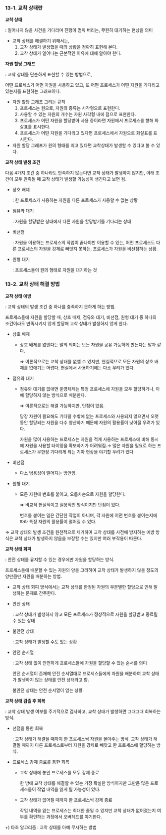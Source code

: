 ### 13-1. 교착 상태란

**교착 상태**

: 일어나지 않을 사건을 기다리며 진행이 멈춰 버리는, 무한히 대기하는 현상을 의미

- 교착 상태를 해결하기 위해서는,
    1. 교착 상태가 발생했을 때의 상황을 정확히 표현해 본다.
    2. 교착 상태가 일어나는 근본적인 이유에 대해 알아야 한다.

**자원 할당 그래프**

: 교착 상태를 단순하게 표현할 수 있는 방법으로,

어떤 프로세스가 어떤 자원을 사용하고 있고, 또 어떤 프로세스가 어떤 자원을 기다리고 있는지를 표현하는 그래프이다.

- 자원 할당 그래프 그리는 규칙
    1. 프로세스는 원으로, 자원의 종류는 사각형으로 표현한다.
    2. 사용할 수 있는 자원의 개수는 자원 사각형 내에 점으로 표현한다.
    3. 프로세스가 어떤 자원을 할당받아 사용 중이라면 자원에서 프로세스를 향해 화살표를 표시한다.
    4. 프로세스가 어떤 자원을 기다리고 있다면 프로세스에서 자원으로 화살표를 표시한다.
- 자원 할당 그래프가 원의 형태를 띄고 있다면 교착상태가 발생할 수 있다고 볼 수 있다.

**교착 상태 발생 조건**

다음 4가지 조건 중 하나라도 만족하지 않는다면 교착 상태가 발생하지 않지만, 아래 조건이 모두 만족될 때 교착 상태가 발생할 가능성이 생긴다고 보면 됨.

- 상호 배제
    
    : 한 프로세스가 사용하는 자원을 다른 프로세스가 사용할 수 없는 상황
    
- 점유와 대기
    
    : 자원을 할당받은 상태에서 다른 자원을 할당받기를 기다리는 상태
    
- 비선점
    
    : 자원을 이용하는 프로세스의 작업이 끝나야만 이용할 수 있는, 어떤 프로세스도 다른 프로세스의 자원을 강제로 빼앗지 못하는, 프로세스가 자원을 비선점하는 상황.
    
- 원형 대기
    
    : 프로세스들이 원의 형태로 자원을 대기하는 것
    

### 13-2. 교착 상태 해결 방법

**교착 상태 예방**

: 교착 상태의 발생 조건 중 하나를 충족하지 못하게 하는 방법.

프로세스들에 자원을 할당할 때, 상호 배제, 점유와 대기, 비선점, 원형 대기 중 하나의 조건이라도 만족시키지 않게 할당해 교착 상태가 발생하지 않게 한다.

- 상호 배제
    - 상호 배제를 없앤다는 말의 의미는 모든 자원을 공유 가능하게 만든다는 말과 같다.
        
        ⇒ 이론적으로는 교착 상태를 없앨 수 있지만, 현실적으로 모든 자원의 상호 배제를 없애기는 어렵다. 현실에서 사용하기에는 다소 무리가 있다.
        
- 점유와 대기
    - 점유와 대기를 없애면 운영체제는 특정 프로세스에 자원을 모두 할당하거나, 아예 할당하지 않는 방식으로 배분한다.
        
        ⇒ 이론적으로는 해결 가능하지만, 단점이 있음.
        
        당장 자원이 필요해도 기다릴 수밖에 없는 프로세스와 사용되지 않으면서 오랫동안 할당되는 자원을 다수 양산하기 때문에 자원의 활용률이 낮아질 우려가 있다.
        
        자원을 많이 사용하는 프로세스는 자원을 적게 사용하는 프로세스에 비해 동시에 자원을 사용할 타이밍을 확보하기가 어려워짐.→ 많은 자원을 필요로 하는 프로세스가 무한정 기다리게 되는 기아 현상을 야기할 우려가 있다.
        
- 비선점
    - 다소 범용성이 떨어지는 방안임.
- 원형 대기
    - 모든 자원에 번호를 붙이고, 오름차순으로 자원을 할당한다.
        
        ⇒ 비교적 현실적이고 실용적인 방식이지만 단점이 있다.
        
        번호를 붙이는 일은 간단한 작업이 아니며, 각 자원에 어떤 번호를 붙이는지에 따라 특정 자원의 활용률이 떨어질 수 있다.
        

⇒ 교착 상태의 발생 조건을 원천적으로 제거하여 교착 상태를 사전에 방지하는 예방 방식은 교착 상태가 발생하지 않음을 보장할 수는 있지만 여러 부작용이 따른다.

**교착 상태 회피**

: 안전 상태를 유지할 수 있는 경우에만 자원을 할당하는 방식.

프로세스들에 배분할 수 있는 자원의 양을 고려하여 교착 상태가 발생하지 않을 정도의 양만큼만 자원을 배분하는 방법.

- 교착 상태 회피 방식에서는 교착 상태를 한정된 자원의 무분별한 할당으로 인해 발생하는 문제로 간주한다.

- 안전 상태
    
    : 교착 상태가 발생하지 않고 모든 프로세스가 정상적으로 자원을 할당받고 종료될 수 있는 상태
    
- 불안전 상태
    
    : 교착 상태가 발생할 수도 있는 상황
    
- 안전 순서열
    
    : 교착 상태 없이 안전하게 프로세스들에 자원을 할당할 수 있는 순서를 의미
    
    안전 순서열이 존재해 안전 순서열대로 프로세스들에게 자원을 배분하여 교착 상태가 발생하지 않는 상태를 안전 상태라고 함.
    
    불안전 상태는 안전 순서열이 없는 상황.
    

**교착 상태 검출 후 회복**

: 교착 상태 발생 여부를 주기적으로 검사하고, 교착 상태가 발생하면 그때그때 회복하는 방식.

- 선점을 통한 회복
    
    : 교착 상태가 해결될 때까지 한 프로세스씩 자원을 몰아주는 방식. 교착 상태가 해결될 때까지 다른 프로세스로부터 자원을 강제로 빼앗고 한 프로세스에 할당하는 방식.
    
- 프로세스 강제 종료를 통한 회복
    - 교착 상태에 놓인 프로세스를 모두 강제 종료
        
        한 방에 교착 상태를 해결할 수 있는 가장 확실한 방식이지만 그만큼 많은 프로세스들이 작업 내역을 잃게 될 가능성이 있다.
        
    - 교착 상태가 없어질 때까지 한 프로세스씩 강제 종료
        
        작업 내역을 잃는 프로세스는 최대한 줄일 수 있지만 교착 상태가 없어졌는지 여부를 확인하는 과정에서 오버헤드를 야기한다.
        

+) 타조 알고리즘 : 교착 상태를 아예 무시하는 방법

